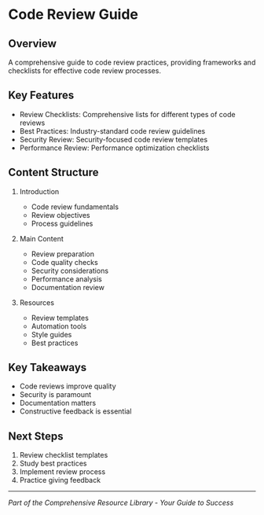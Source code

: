# Code Review Guide

## Overview
A comprehensive guide to code review practices, providing frameworks and checklists for effective code review processes.

## Key Features
- Review Checklists: Comprehensive lists for different types of code reviews
- Best Practices: Industry-standard code review guidelines
- Security Review: Security-focused code review templates
- Performance Review: Performance optimization checklists

## Content Structure
1. Introduction
   - Code review fundamentals
   - Review objectives
   - Process guidelines

2. Main Content
   - Review preparation
   - Code quality checks
   - Security considerations
   - Performance analysis
   - Documentation review

3. Resources
   - Review templates
   - Automation tools
   - Style guides
   - Best practices

## Key Takeaways
- Code reviews improve quality
- Security is paramount
- Documentation matters
- Constructive feedback is essential

## Next Steps
1. Review checklist templates
2. Study best practices
3. Implement review process
4. Practice giving feedback

---

*Part of the Comprehensive Resource Library - Your Guide to Success*
